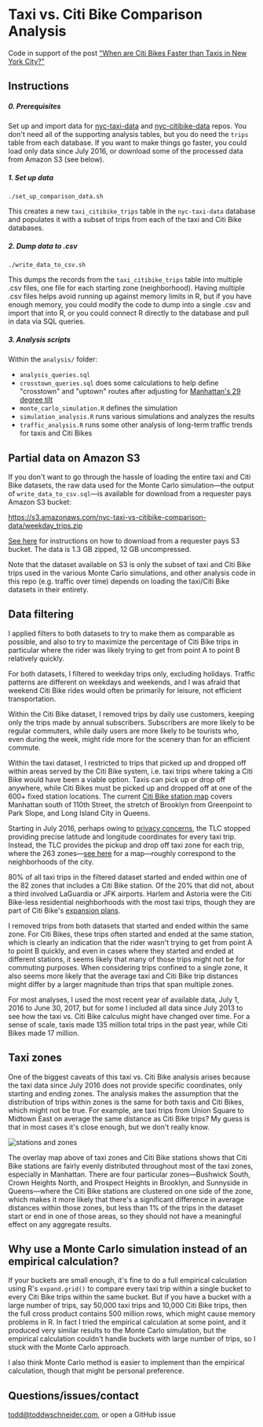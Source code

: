 # Taxi vs. Citi Bike Comparison Analysis

Code in support of the post ["When are Citi Bikes Faster than Taxis in New York City?"](http://toddwschneider.com/posts/taxi-vs-citi-bike-nyc/)

## Instructions

##### 0. Prerequisites

Set up and import data for [nyc-taxi-data](https://github.com/toddwschneider/nyc-taxi-data) and [nyc-citibike-data](https://github.com/toddwschneider/nyc-citibike-data) repos. You don't need all of the supporting analysis tables, but you do need the `trips` table from each database. If you want to make things go faster, you could load only data since July 2016, or download some of the processed data from Amazon S3 (see below).

##### 1. Set up data

`./set_up_comparison_data.sh`

This creates a new `taxi_citibike_trips` table in the `nyc-taxi-data` database and populates it with a subset of trips from each of the taxi and Citi Bike databases.

##### 2. Dump data to .csv

`./write_data_to_csv.sh`

This dumps the records from the `taxi_citibike_trips` table into multiple .csv files, one file for each starting zone (neighborhood). Having multiple .csv files helps avoid running up against memory limits in R, but if you have enough memory, you could modify the code to dump into a single .csv and import that into R, or you could connect R directly to the database and pull in data via SQL queries.

##### 3. Analysis scripts

Within the `analysis/` folder:

- `analysis_queries.sql`
- `crosstown_queries.sql` does some calculations to help define "crosstown" and "uptown" routes after adjusting for [Manhattan's 29 degree tilt](http://www.charlespetzold.com/etc/AvenuesOfManhattan/)
- `monte_carlo_simulation.R` defines the simulation
- `simulation_analysis.R` runs various simulations and analyzes the results
- `traffic_analysis.R` runs some other analysis of long-term traffic trends for taxis and Citi Bikes

## Partial data on Amazon S3

If you don't want to go through the hassle of loading the entire taxi and Citi Bike datasets, the raw data used for the Monte Carlo simulation—the output of `write_data_to_csv.sql`—is available for download from a requester pays Amazon S3 bucket:

https://s3.amazonaws.com/nyc-taxi-vs-citibike-comparison-data/weekday_trips.zip

[See here](http://docs.aws.amazon.com/AmazonS3/latest/dev/ObjectsinRequesterPaysBuckets.html) for instructions on how to download from a requester pays S3 bucket. The data is 1.3 GB zipped, 12 GB uncompressed.

Note that the dataset available on S3 is only the subset of taxi and Citi Bike trips used in the various Monte Carlo simulations, and other analysis code in this repo (e.g. traffic over time) depends on loading the taxi/Citi Bike datasets in their entirety.

## Data filtering

I applied filters to both datasets to try to make them as comparable as possible, and also to try to maximize the percentage of Citi Bike trips in particular where the rider was likely trying to get from point A to point B relatively quickly.

For both datasets, I filtered to weekday trips only, excluding holidays. Traffic patterns are different on weekdays and weekends, and I was afraid that weekend Citi Bike rides would often be primarily for leisure, not efficient transportation.

Within the Citi Bike dataset, I removed trips by daily use customers, keeping only the trips made by annual subscribers. Subscribers are more likely to be regular commuters, while daily users are more likely to be tourists who, even during the week, might ride more for the scenery than for an efficient commute.

Within the taxi dataset, I restricted to trips that picked up and dropped off within areas served by the Citi Bike system, i.e. taxi trips where taking a Citi Bike would have been a viable option. Taxis can pick up or drop off anywhere, while Citi Bikes must be picked up and dropped off at one of the 600+ fixed station locations. The current [Citi Bike station map](https://member.citibikenyc.com/map/) covers Manhattan south of 110th Street, the stretch of Brooklyn from Greenpoint to Park Slope, and Long Island City in Queens.

Starting in July 2016, perhaps owing to [privacy concerns](http://toddwschneider.com/posts/analyzing-1-1-billion-nyc-taxi-and-uber-trips-with-a-vengeance/#data-privacy-concerns), the TLC stopped providing precise latitude and longitude coordinates for every taxi trip. Instead, the TLC provides the pickup and drop off taxi zone for each trip, where the 263 zones—[see here](https://toddwschneider.carto.com/viz/2961a180-ffb1-11e6-a29f-0e233c30368f/public_map) for a map—roughly correspond to the neighborhoods of the city.

80% of all taxi trips in the filtered dataset started and ended within one of the 82 zones that includes a Citi Bike station. Of the 20% that did not, about a third involved LaGuardia or JFK airports. Harlem and Astoria were the Citi Bike-less residential neighborhoods with the most taxi trips, though they are part of Citi Bike's [expansion plans](https://www.dnainfo.com/new-york/20170727/astoria/citi-bike-stations-update-queens-cb1-bike-share-sept-oct-2017).

I removed trips from both datasets that started and ended within the same zone. For Citi Bikes, these trips often started and ended at the same station, which is clearly an indication that the rider wasn't trying to get from point A to point B quickly, and even in cases where they started and ended at different stations, it seems likely that many of those trips might not be for commuting purposes. When considering trips confined to a single zone, it also seems more likely that the average taxi and Citi Bike trip distances might differ by a larger magnitude than trips that span multiple zones.

For most analyses, I used the most recent year of available data, July 1, 2016 to June 30, 2017, but for some I included all data since July 2013 to see how the taxi vs. Citi Bike calculus might have changed over time. For a sense of scale, taxis made 135 million total trips in the past year, while Citi Bikes made 17 million.

## Taxi zones

One of the biggest caveats of this taxi vs. Citi Bike analysis arises because the taxi data since July 2016 does not provide specific coordinates, only starting and ending zones. The analysis makes the assumption that the distribution of trips within zones is the same for both taxis and Citi Bikes, which might not be true. For example, are taxi trips from Union Square to Midtown East on average the same distance as Citi Bike trips? My guess is that in most cases it's close enough, but we don't really know.

![stations and zones](https://user-images.githubusercontent.com/70271/30783529-50a087b8-a112-11e7-8558-edc5745e7f68.png)

The overlay map above of taxi zones and Citi Bike stations shows that Citi Bike stations are fairly evenly distributed throughout most of the taxi zones, especially in Manhattan. There are four particular zones—Bushwick South, Crown Heights North, and Prospect Heights in Brooklyn, and Sunnyside in Queens—where the Citi Bike stations are clustered on one side of the zone, which makes it more likely that there's a significant difference in average distances within those zones, but less than 1% of the trips in the dataset start or end in one of those areas, so they should not have a meaningful effect on any aggregate results.

## Why use a Monte Carlo simulation instead of an empirical calculation?

If your buckets are small enough, it's fine to do a full empirical calculation using R's `expand.grid()` to compare every taxi trip within a single bucket to every Citi Bike trips within the same bucket. But if you have a bucket with a large number of trips, say 50,000 taxi trips and 10,000 Citi Bike trips, then the full cross product contains 500 million rows, which might cause memory problems in R. In fact I tried the empirical calculation at some point, and it produced very similar results to the Monte Carlo simulation, but the empirical calculation couldn't handle buckets with large number of trips, so I stuck with the Monte Carlo approach.

I also think Monte Carlo method is easier to implement than the empirical calculation, though that might be personal preference.

## Questions/issues/contact

todd@toddwschneider.com, or open a GitHub issue
